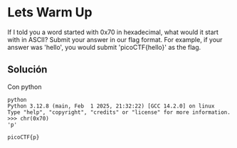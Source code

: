 # Lets Warm Up
If I told you a word started with 0x70 in hexadecimal, what would it start with in ASCII?
Submit your answer in our flag format. For example, if your answer was 'hello', you would submit 'picoCTF{hello}' as the flag.

## Solución
Con python
```
python 
Python 3.12.8 (main, Feb  1 2025, 21:32:22) [GCC 14.2.0] on linux
Type "help", "copyright", "credits" or "license" for more information.
>>> chr(0x70)
'p'

picoCTF{p}
```